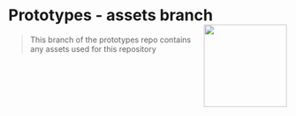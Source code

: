 # Prototypes - assets branch <img align="right" src="https://github.com/Learning-Fuze/prototypes_C11.16/blob/assets/assets/images/logos/LF_LOGO.png?raw=true" width="150">

> This branch of the prototypes repo contains any assets used for this repository

